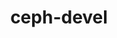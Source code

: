 ---
permalink: /engineering/projects/ceph-devel/
project_link_name: ceph-devel
project_url: https://github.com/ceph/ceph/commit/
statsAvailable: 'true'
title: ceph-devel
---